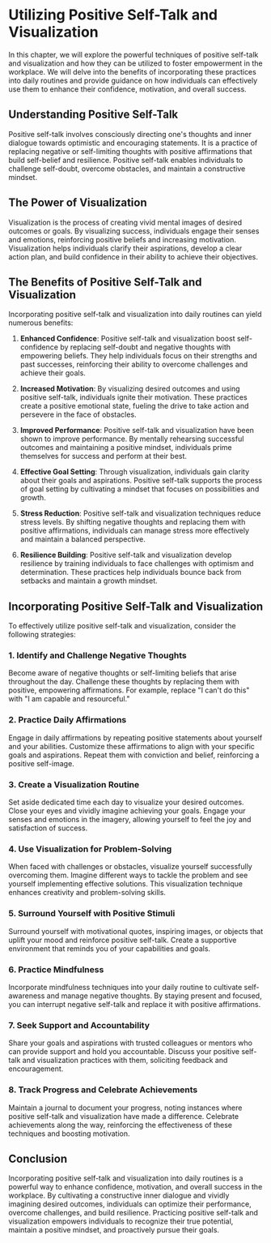 Utilizing Positive Self-Talk and Visualization
=========================================================

In this chapter, we will explore the powerful techniques of positive self-talk and visualization and how they can be utilized to foster empowerment in the workplace. We will delve into the benefits of incorporating these practices into daily routines and provide guidance on how individuals can effectively use them to enhance their confidence, motivation, and overall success.

Understanding Positive Self-Talk
--------------------------------

Positive self-talk involves consciously directing one's thoughts and inner dialogue towards optimistic and encouraging statements. It is a practice of replacing negative or self-limiting thoughts with positive affirmations that build self-belief and resilience. Positive self-talk enables individuals to challenge self-doubt, overcome obstacles, and maintain a constructive mindset.

The Power of Visualization
--------------------------

Visualization is the process of creating vivid mental images of desired outcomes or goals. By visualizing success, individuals engage their senses and emotions, reinforcing positive beliefs and increasing motivation. Visualization helps individuals clarify their aspirations, develop a clear action plan, and build confidence in their ability to achieve their objectives.

The Benefits of Positive Self-Talk and Visualization
----------------------------------------------------

Incorporating positive self-talk and visualization into daily routines can yield numerous benefits:

1. **Enhanced Confidence**: Positive self-talk and visualization boost self-confidence by replacing self-doubt and negative thoughts with empowering beliefs. They help individuals focus on their strengths and past successes, reinforcing their ability to overcome challenges and achieve their goals.

2. **Increased Motivation**: By visualizing desired outcomes and using positive self-talk, individuals ignite their motivation. These practices create a positive emotional state, fueling the drive to take action and persevere in the face of obstacles.

3. **Improved Performance**: Positive self-talk and visualization have been shown to improve performance. By mentally rehearsing successful outcomes and maintaining a positive mindset, individuals prime themselves for success and perform at their best.

4. **Effective Goal Setting**: Through visualization, individuals gain clarity about their goals and aspirations. Positive self-talk supports the process of goal setting by cultivating a mindset that focuses on possibilities and growth.

5. **Stress Reduction**: Positive self-talk and visualization techniques reduce stress levels. By shifting negative thoughts and replacing them with positive affirmations, individuals can manage stress more effectively and maintain a balanced perspective.

6. **Resilience Building**: Positive self-talk and visualization develop resilience by training individuals to face challenges with optimism and determination. These practices help individuals bounce back from setbacks and maintain a growth mindset.

Incorporating Positive Self-Talk and Visualization
--------------------------------------------------

To effectively utilize positive self-talk and visualization, consider the following strategies:

### 1. Identify and Challenge Negative Thoughts

Become aware of negative thoughts or self-limiting beliefs that arise throughout the day. Challenge these thoughts by replacing them with positive, empowering affirmations. For example, replace "I can't do this" with "I am capable and resourceful."

### 2. Practice Daily Affirmations

Engage in daily affirmations by repeating positive statements about yourself and your abilities. Customize these affirmations to align with your specific goals and aspirations. Repeat them with conviction and belief, reinforcing a positive self-image.

### 3. Create a Visualization Routine

Set aside dedicated time each day to visualize your desired outcomes. Close your eyes and vividly imagine achieving your goals. Engage your senses and emotions in the imagery, allowing yourself to feel the joy and satisfaction of success.

### 4. Use Visualization for Problem-Solving

When faced with challenges or obstacles, visualize yourself successfully overcoming them. Imagine different ways to tackle the problem and see yourself implementing effective solutions. This visualization technique enhances creativity and problem-solving skills.

### 5. Surround Yourself with Positive Stimuli

Surround yourself with motivational quotes, inspiring images, or objects that uplift your mood and reinforce positive self-talk. Create a supportive environment that reminds you of your capabilities and goals.

### 6. Practice Mindfulness

Incorporate mindfulness techniques into your daily routine to cultivate self-awareness and manage negative thoughts. By staying present and focused, you can interrupt negative self-talk and replace it with positive affirmations.

### 7. Seek Support and Accountability

Share your goals and aspirations with trusted colleagues or mentors who can provide support and hold you accountable. Discuss your positive self-talk and visualization practices with them, soliciting feedback and encouragement.

### 8. Track Progress and Celebrate Achievements

Maintain a journal to document your progress, noting instances where positive self-talk and visualization have made a difference. Celebrate achievements along the way, reinforcing the effectiveness of these techniques and boosting motivation.

Conclusion
----------

Incorporating positive self-talk and visualization into daily routines is a powerful way to enhance confidence, motivation, and overall success in the workplace. By cultivating a constructive inner dialogue and vividly imagining desired outcomes, individuals can optimize their performance, overcome challenges, and build resilience. Practicing positive self-talk and visualization empowers individuals to recognize their true potential, maintain a positive mindset, and proactively pursue their goals.

